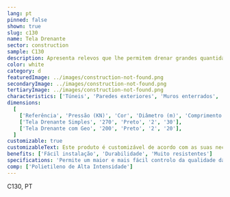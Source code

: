 ```yaml
---
lang: pt
pinned: false
shown: true
slug: c130
name: Tela Drenante
sector: construction
sample: C130
description: Apresenta relevos que lhe permitem drenar grandes quantidades de água, promovendo, desta forma, a adequada circulação da mesma nas estruturas enterradas.
color: white
category: d
featuredImage: ../images/construction-not-found.png
secondaryImage: ../images/construction-not-found.png
tertiaryImage: ../images/construction-not-found.png
characteristics: ['Túneis', 'Paredes exteriores', 'Muros enterrados', 'Impermeabilização']
dimensions:
  [
    ['Referência', 'Pressão (KN)', 'Cor', 'Diâmetro (m)', 'Comprimento (m)'],
    ['Tela Drenante Simples', '270', 'Preto', '2', '30'],
    ['Tela Drenante com Geo', '200', 'Preto', '2', '20'],
  ]
customizable: true
customizableText: Este produto é customizável de acordo com as suas necessidades. Contacte-nos para mais informações.
benefits: ['Fácil instalação', 'Durabilidade', 'Muito resistentes']
specifications: 'Permite um maior e mais fácil controlo da qualidade da obra. Permite um maior escoamento'
comp: ['Polietileno de Alta Intensidade']
---
```


C130, PT
